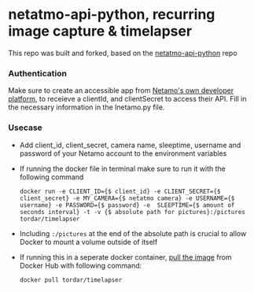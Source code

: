 netatmo-api-python, recurring image capture & timelapser
========================================================
This repo was built and forked, based on the [netatmo-api-python](https://github.com/philippelt/netatmo-api-python) repo

### Authentication ###

Make sure to create an accessible app from [Netamo's own developer platform](https://dev.netatmo.com/apps/createanapp), to receieve a clientId, and clientSecret to access their API. Fill in the necessary information in the lnetamo.py file.


### Usecase ###

* Add client_id, client_secret, camera name, sleeptime, username and password of your Netamo account to the environment variables
* If running the docker file in terminal make sure to run it with the following command 

      docker run -e CLIENT_ID={$ client_id} -e CLIENT_SECRET={$ client_secret} -e MY_CAMERA={$ netatmo camera} -e USERNAME={$ username} -e PASSWORD={$ password} -e  SLEEPTIME={$ amount of seconds interval} -t -v {$ absolute path for pictures}:/pictures tordar/timelapser

* Including `:/pictures` at the end of the absolute path is crucial to allow Docker to mount a volume outside of itself 

* If running this in a seperate docker container, [pull the image](https://hub.docker.com/r/tordar/timelapser) from Docker Hub with following command:

      docker pull tordar/timelapser
